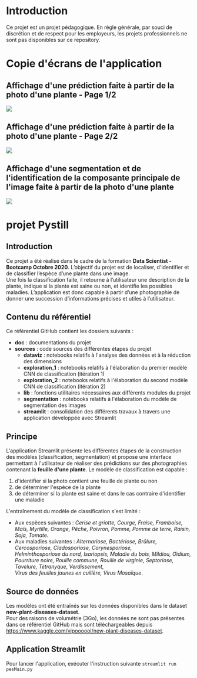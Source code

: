 # Introduction

Ce projet est un projet pédagogique. En règle générale, par souci de discrétion et de respect pour les employeurs, les projets professionnels ne sont pas disponibles sur ce repository.

# Copie d'écrans de l'application 

## Affichage d'une prédiction faite à partir de la photo d'une plante - Page 1/2

<img src="doc/demo/prediction_1_2.png" />

## Affichage d'une prédiction faite à partir de la photo d'une plante - Page 2/2

<img src="doc/demo/prediction_2_2.png" />

## Affichage d'une segmentation et de l'identification de la composante principale de l'image faite à partir de la photo d'une plante

<img src="doc/demo/segmentation_bounding_box.png " />


# projet Pystill

## Introduction
Ce projet a été réalisé dans le cadre de la formation **Data Scientist - Bootcamp Octobre 2020**. L’objectif du projet est de localiser, d'identifier et de classifier l’espèce d’une plante dans une image.     
Une fois la classification faite, il retourne à l’utilisateur une description de la plante, indique si la plante est saine ou non, et identifie les possibles maladies. L’application est donc capable à partir d’une photographie de donner une succession d’informations précises et utiles à l’utilisateur.

## Contenu du référentiel
Ce référentiel GitHub contient les dossiers suivants :
  * __doc__ : documentations du projet
  * __sources__ : code sources des différentes étapes du projet
    * __dataviz__ : notebooks relatifs à l'analyse des données et à la réduction des dimensions
    * __exploration_1__ : notebooks relatifs à l'élaboration du premier modèle CNN de classification (itération 1)
    * __exploration_2__ : notebooks relatifs à l'élaboration du second modèle CNN de classification (itération 2)
    * __lib__ : fonctions utilitaires nécessaires aux différents modules du projet
    * __segmentation__ : notebooks relatifs à l'élaboration du modèle de segmentation des images
    * __streamlit__ : consolidation des différents travaux à travers une application développée avec Streamlit

## Principe
L'application Streamlit présente les différentes étapes de la construction des modèles (classification, segmentation) et propose une interface permettant à l'utilisateur de réaliser des prédictions sur des photographies contenant la **feuille d'une plante**.
Le modèle de classification est capable :
  1. d'identifier si la photo contient une feuille de plante ou non
  2. de déterminer l'espèce de la plante
  3. de déterminer si la plante est saine et dans le cas contraire d'identifier une maladie

L'entraînement du modèle de classification s'est limité :
  * Aux espèces suivantes : *Cerise et griotte, Courge, Fraise, Framboise, Maïs, Myrtille, Orange, Pêche, Poivron, Pomme, Pomme de terre, Raisin, Soja, Tomate*.
  * Aux maladies suivantes : *Alternariose, Bactériose, Brûlure, Cercosporiose, Cladosporiose, Corynesporiose, Helminthosporiose du nord, Isariopsis, Maladie du bois, Mildiou, Oïdium, Pourriture noire, Rouille commune, Rouille de virginie, Septoriose, Tavelure, Tétranyque, Verdissement, Virus des feuilles jaunes en cuillère, Virus Mosaïque*.

## Source de données
Les modèles ont été entraînés sur les données disponibles dans le dataset **new-plant-diseases-dataset**.  
Pour des raisons de volumétrie (3Go), les données ne sont pas présentes dans ce référentiel GitHub mais sont téléchargeables depuis https://www.kaggle.com/vipoooool/new-plant-diseases-dataset.

## Application Streamlit
Pour lancer l'application, exécuter l'instruction suivante `streamlit run pesMain.py`
